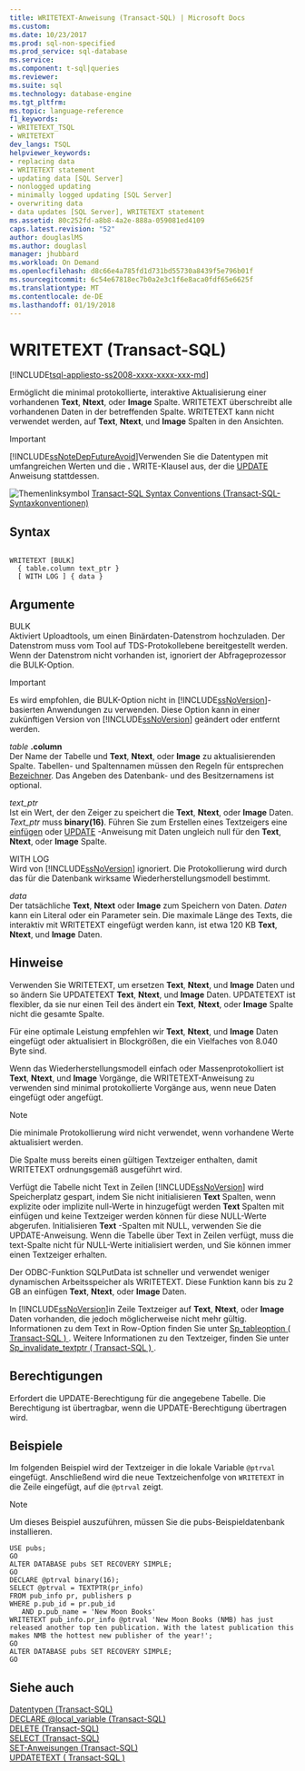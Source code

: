 ```yaml
---
title: WRITETEXT-Anweisung (Transact-SQL) | Microsoft Docs
ms.custom: 
ms.date: 10/23/2017
ms.prod: sql-non-specified
ms.prod_service: sql-database
ms.service: 
ms.component: t-sql|queries
ms.reviewer: 
ms.suite: sql
ms.technology: database-engine
ms.tgt_pltfrm: 
ms.topic: language-reference
f1_keywords:
- WRITETEXT_TSQL
- WRITETEXT
dev_langs: TSQL
helpviewer_keywords:
- replacing data
- WRITETEXT statement
- updating data [SQL Server]
- nonlogged updating
- minimally logged updating [SQL Server]
- overwriting data
- data updates [SQL Server], WRITETEXT statement
ms.assetid: 80c252fd-a8b8-4a2e-888a-059081ed4109
caps.latest.revision: "52"
author: douglaslMS
ms.author: douglasl
manager: jhubbard
ms.workload: On Demand
ms.openlocfilehash: d8c66e4a785fd1d731bd55730a8439f5e796b01f
ms.sourcegitcommit: 6c54e67818ec7b0a2e3c1f6e8aca0fdf65e6625f
ms.translationtype: MT
ms.contentlocale: de-DE
ms.lasthandoff: 01/19/2018
---
```

# <a name="writetext-transact-sql"></a>WRITETEXT (Transact-SQL)
[!INCLUDE[tsql-appliesto-ss2008-xxxx-xxxx-xxx-md](../../includes/tsql-appliesto-ss2008-xxxx-xxxx-xxx-md.md)]

  Ermöglicht die minimal protokollierte, interaktive Aktualisierung einer vorhandenen **Text**, **Ntext**, oder **Image** Spalte. WRITETEXT überschreibt alle vorhandenen Daten in der betreffenden Spalte. WRITETEXT kann nicht verwendet werden, auf **Text**, **Ntext**, und **Image** Spalten in den Ansichten.  
  
> [!IMPORTANT]  
>  [!INCLUDE[ssNoteDepFutureAvoid](../../includes/ssnotedepfutureavoid-md.md)]Verwenden Sie die Datentypen mit umfangreichen Werten und die **.** WRITE-Klausel aus, der die [UPDATE](../../t-sql/queries/update-transact-sql.md) Anweisung stattdessen.  
  
 ![Themenlinksymbol](../../database-engine/configure-windows/media/topic-link.gif "Topic link icon") [Transact-SQL Syntax Conventions (Transact-SQL-Syntaxkonventionen)](../../t-sql/language-elements/transact-sql-syntax-conventions-transact-sql.md)  
  
## <a name="syntax"></a>Syntax  
  
```  
  
WRITETEXT [BULK]  
  { table.column text_ptr }  
  [ WITH LOG ] { data }  
```  
  
## <a name="arguments"></a>Argumente  
 BULK  
 Aktiviert Uploadtools, um einen Binärdaten-Datenstrom hochzuladen. Der Datenstrom muss vom Tool auf TDS-Protokollebene bereitgestellt werden. Wenn der Datenstrom nicht vorhanden ist, ignoriert der Abfrageprozessor die BULK-Option.  
  
> [!IMPORTANT]  
>  Es wird empfohlen, die BULK-Option nicht in [!INCLUDE[ssNoVersion](../../includes/ssnoversion-md.md)]-basierten Anwendungen zu verwenden. Diese Option kann in einer zukünftigen Version von [!INCLUDE[ssNoVersion](../../includes/ssnoversion-md.md)] geändert oder entfernt werden.  
  
 *table* **.column**  
 Der Name der Tabelle und **Text**, **Ntext**, oder **Image** zu aktualisierenden Spalte. Tabellen- und Spaltennamen müssen den Regeln für entsprechen [Bezeichner](../../relational-databases/databases/database-identifiers.md). Das Angeben des Datenbank- und des Besitzernamens ist optional.  
  
 *text_ptr*  
 Ist ein Wert, der den Zeiger zu speichert die **Text**, **Ntext**, oder **Image** Daten. *Text_ptr* muss **binary(16)**. Führen Sie zum Erstellen eines Textzeigers eine [einfügen](../../t-sql/statements/insert-transact-sql.md) oder [UPDATE](../../t-sql/queries/update-transact-sql.md) -Anweisung mit Daten ungleich null für den **Text**, **Ntext**, oder **Image** Spalte.  
  
 WITH LOG  
 Wird von [!INCLUDE[ssNoVersion](../../includes/ssnoversion-md.md)] ignoriert. Die Protokollierung wird durch das für die Datenbank wirksame Wiederherstellungsmodell bestimmt.  
  
 *data*  
 Der tatsächliche **Text**, **Ntext** oder **Image** zum Speichern von Daten. *Daten* kann ein Literal oder ein Parameter sein. Die maximale Länge des Texts, die interaktiv mit WRITETEXT eingefügt werden kann, ist etwa 120 KB **Text**, **Ntext**, und **Image** Daten.  
  
## <a name="remarks"></a>Hinweise  
 Verwenden Sie WRITETEXT, um ersetzen **Text**, **Ntext**, und **Image** Daten und so ändern Sie UPDATETEXT **Text**, **Ntext**, und **Image** Daten. UPDATETEXT ist flexibler, da sie nur einen Teil des ändert ein **Text**, **Ntext**, oder **Image** Spalte nicht die gesamte Spalte.  
  
 Für eine optimale Leistung empfehlen wir **Text**, **Ntext**, und **Image** Daten eingefügt oder aktualisiert in Blockgrößen, die ein Vielfaches von 8.040 Byte sind.  
  
 Wenn das Wiederherstellungsmodell einfach oder Massenprotokolliert ist **Text**, **Ntext**, und **Image** Vorgänge, die WRITETEXT-Anweisung zu verwenden sind minimal protokollierte Vorgänge aus, wenn neue Daten eingefügt oder angefügt.  
  
> [!NOTE]  
>  Die minimale Protokollierung wird nicht verwendet, wenn vorhandene Werte aktualisiert werden.  
  
 Die Spalte muss bereits einen gültigen Textzeiger enthalten, damit WRITETEXT ordnungsgemäß ausgeführt wird.  
  
 Verfügt die Tabelle nicht Text in Zeilen [!INCLUDE[ssNoVersion](../../includes/ssnoversion-md.md)] wird Speicherplatz gespart, indem Sie nicht initialisieren **Text** Spalten, wenn explizite oder implizite null-Werte in hinzugefügt werden **Text** Spalten mit einfügen und keine Textzeiger werden können für diese NULL-Werte abgerufen. Initialisieren **Text** -Spalten mit NULL, verwenden Sie die UPDATE-Anweisung. Wenn die Tabelle über Text in Zeilen verfügt, muss die text-Spalte nicht für NULL-Werte initialisiert werden, und Sie können immer einen Textzeiger erhalten.  
  
 Der ODBC-Funktion SQLPutData ist schneller und verwendet weniger dynamischen Arbeitsspeicher als WRITETEXT. Diese Funktion kann bis zu 2 GB an einfügen **Text**, **Ntext**, oder **Image** Daten.  
  
 In [!INCLUDE[ssNoVersion](../../includes/ssnoversion-md.md)]in Zeile Textzeiger auf **Text**, **Ntext**, oder **Image** Daten vorhanden, die jedoch möglicherweise nicht mehr gültig. Informationen zu dem Text in Row-Option finden Sie unter [Sp_tableoption &#40; Transact-SQL &#41; ](../../relational-databases/system-stored-procedures/sp-tableoption-transact-sql.md). Weitere Informationen zu den Textzeiger, finden Sie unter [Sp_invalidate_textptr &#40; Transact-SQL &#41; ](../../relational-databases/system-stored-procedures/sp-invalidate-textptr-transact-sql.md).  
  
## <a name="permissions"></a>Berechtigungen  
 Erfordert die UPDATE-Berechtigung für die angegebene Tabelle. Die Berechtigung ist übertragbar, wenn die UPDATE-Berechtigung übertragen wird.  
  
## <a name="examples"></a>Beispiele  
 Im folgenden Beispiel wird der Textzeiger in die lokale Variable `@ptrval` eingefügt. Anschließend wird die neue Textzeichenfolge von `WRITETEXT` in die Zeile eingefügt, auf die `@ptrval` zeigt.  
  
> [!NOTE]  
>  Um dieses Beispiel auszuführen, müssen Sie die pubs-Beispieldatenbank installieren.  
  
```  
USE pubs;  
GO  
ALTER DATABASE pubs SET RECOVERY SIMPLE;  
GO  
DECLARE @ptrval binary(16);  
SELECT @ptrval = TEXTPTR(pr_info)   
FROM pub_info pr, publishers p  
WHERE p.pub_id = pr.pub_id   
   AND p.pub_name = 'New Moon Books'  
WRITETEXT pub_info.pr_info @ptrval 'New Moon Books (NMB) has just released another top ten publication. With the latest publication this makes NMB the hottest new publisher of the year!';  
GO  
ALTER DATABASE pubs SET RECOVERY SIMPLE;  
GO  
```  
  
## <a name="see-also"></a>Siehe auch  
 [Datentypen &#40;Transact-SQL&#41;](../../t-sql/data-types/data-types-transact-sql.md)   
 [DECLARE @local_variable &#40;Transact-SQL&#41;](../../t-sql/language-elements/declare-local-variable-transact-sql.md)   
 [DELETE &#40;Transact-SQL&#41;](../../t-sql/statements/delete-transact-sql.md)   
 [SELECT &#40;Transact-SQL&#41;](../../t-sql/queries/select-transact-sql.md)   
 [SET-Anweisungen (Transact-SQL)](../../t-sql/statements/set-statements-transact-sql.md)   
 [UPDATETEXT &#40; Transact-SQL &#41;](../../t-sql/queries/updatetext-transact-sql.md)  
  
  
